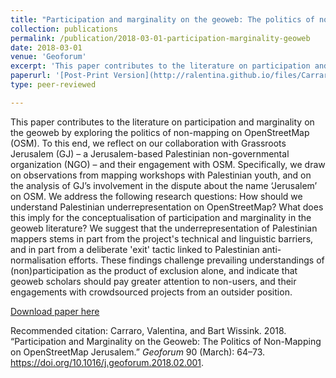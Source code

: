 ```yaml
---
title: "Participation and marginality on the geoweb: The politics of non-mapping on OpenStreetMap Jerusalem"
collection: publications
permalink: /publication/2018-03-01-participation-marginality-geoweb
date: 2018-03-01
venue: 'Geoforum'
excerpt: 'This paper contributes to the literature on participation and marginality on the geoweb by exploring the politics of non-mapping on OpenStreetMap (OSM). To this end, we reflect on our collaboration with Grassroots Jerusalem (GJ) – a Jerusalem-based Palestinian non-governmental organization (NGO) – and their engagement with OSM.'
paperurl: '[Post-Print Version](http://ralentina.github.io/files/Carraro-Wissink-2018-Participation-and-Marginality-Geoweb.pdf)'
type: peer-reviewed

---
```

This paper contributes to the literature on participation and marginality on the geoweb by exploring the politics of non-mapping on OpenStreetMap (OSM). To this end, we reflect on our collaboration with Grassroots Jerusalem (GJ) – a Jerusalem-based Palestinian non-governmental organization (NGO) – and their engagement with OSM. Specifically, we draw on observations from mapping workshops with Palestinian youth, and on the analysis of GJ’s involvement in the dispute about the name ‘Jerusalem’ on OSM. We address the following research questions: How should we understand Palestinian underrepresentation on OpenStreetMap? What does this imply for the conceptualisation of participation and marginality in the geoweb literature? We suggest that the underrepresentation of Palestinian mappers stems in part from the project's technical and linguistic barriers, and in part from a deliberate 'exit' tactic linked to Palestinian anti-normalisation efforts. These findings challenge prevailing understandings of (non)participation as the product of exclusion alone, and indicate that geoweb scholars should pay greater attention to non-users, and their engagements with crowdsourced projects from an outsider position.

[Download paper here](http://ralentina.github.io/files/Carraro-Wissink-2018-Participation-and-Marginality-Geoweb.pdf)

Recommended citation: Carraro, Valentina, and Bart Wissink. 2018. “Participation and Marginality on the Geoweb: The Politics of Non-Mapping on OpenStreetMap Jerusalem.” <i>Geoforum</i> 90 (March): 64–73. https://doi.org/10.1016/j.geoforum.2018.02.001.
